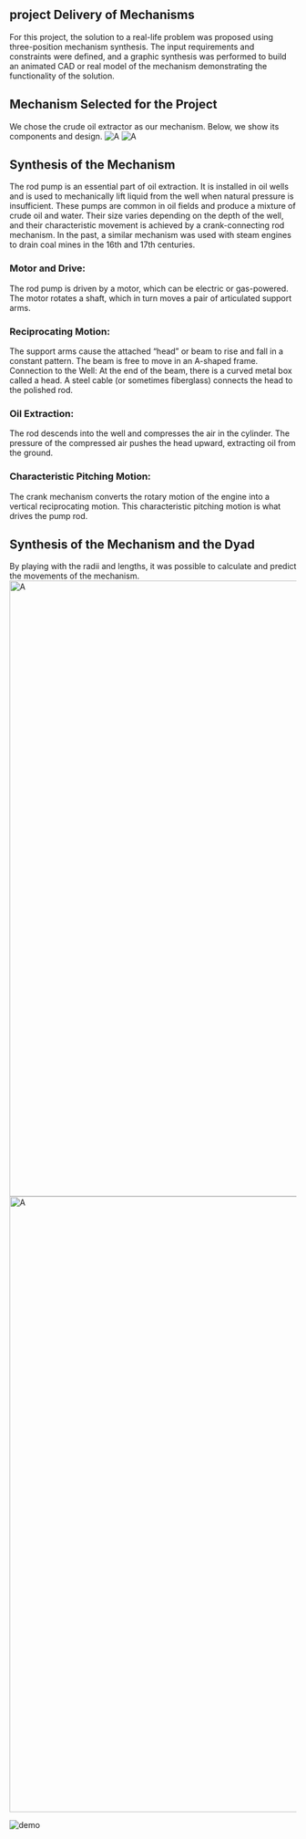 ## project Delivery of Mechanisms
For this project, the solution to a real-life problem was proposed using three-position mechanism synthesis. The input requirements and constraints were defined, and a graphic synthesis was performed to build an animated CAD or real model of the mechanism demonstrating the functionality of the solution.
## Mechanism Selected for the Project
We chose the crude oil extractor as our mechanism. Below, we show its components and design. 
<img alt="A" src="assets/hh_1.png" />
<img alt="A" src="assets/hh_2.png" />

## Synthesis of the Mechanism
The rod pump is an essential part of oil extraction. It is installed in oil wells and is used to mechanically lift liquid from the well when natural pressure is insufficient. These pumps are common in oil fields and produce a mixture of crude oil and water. Their size varies depending on the depth of the well, and their characteristic movement is achieved by a crank-connecting rod mechanism. In the past, a similar mechanism was used with steam engines to drain coal mines in the 16th and 17th centuries. 

### Motor and Drive:
The rod pump is driven by a motor, which can be electric or gas-powered. The motor rotates a shaft, which in turn moves a pair of articulated support arms.
### Reciprocating Motion:
The support arms cause the attached “head” or beam to rise and fall in a constant pattern. The beam is free to move in an A-shaped frame.
Connection to the Well: At the end of the beam, there is a curved metal box called a head. A steel cable (or sometimes fiberglass) connects the head to the polished rod.
### Oil Extraction: 
The rod descends into the well and compresses the air in the cylinder. The pressure of the compressed air pushes the head upward, extracting oil from the ground.
### Characteristic Pitching Motion:
The crank mechanism converts the rotary motion of the engine into a vertical reciprocating motion. This characteristic pitching motion is what drives the pump rod.

## Synthesis of the Mechanism and the Dyad
By playing with the radii and lengths, it was possible to calculate and predict the movements of the mechanism.
<img width="1920" height="1080" alt="A" src="assets/sint_1.png" />
<img width="1920" height="1080" alt="A" src="assets/sint_2.png" />

<img src="assets/image12.gif" alt="demo" />
